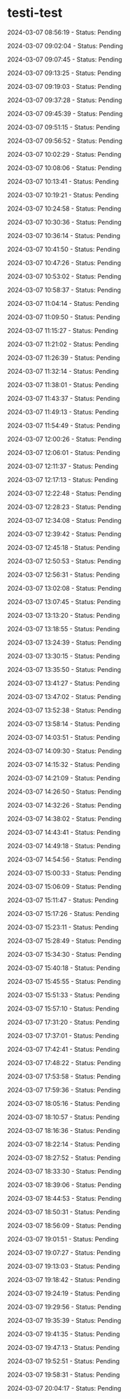 # testi-test

2024-03-07 08:56:19 - Status: Pending

2024-03-07 09:02:04 - Status: Pending

2024-03-07 09:07:45 - Status: Pending

2024-03-07 09:13:25 - Status: Pending

2024-03-07 09:19:03 - Status: Pending

2024-03-07 09:37:28 - Status: Pending

2024-03-07 09:45:39 - Status: Pending

2024-03-07 09:51:15 - Status: Pending

2024-03-07 09:56:52 - Status: Pending

2024-03-07 10:02:29 - Status: Pending

2024-03-07 10:08:06 - Status: Pending

2024-03-07 10:13:41 - Status: Pending

2024-03-07 10:19:21 - Status: Pending

2024-03-07 10:24:58 - Status: Pending

2024-03-07 10:30:36 - Status: Pending

2024-03-07 10:36:14 - Status: Pending

2024-03-07 10:41:50 - Status: Pending

2024-03-07 10:47:26 - Status: Pending

2024-03-07 10:53:02 - Status: Pending

2024-03-07 10:58:37 - Status: Pending

2024-03-07 11:04:14 - Status: Pending

2024-03-07 11:09:50 - Status: Pending

2024-03-07 11:15:27 - Status: Pending

2024-03-07 11:21:02 - Status: Pending

2024-03-07 11:26:39 - Status: Pending

2024-03-07 11:32:14 - Status: Pending

2024-03-07 11:38:01 - Status: Pending

2024-03-07 11:43:37 - Status: Pending

2024-03-07 11:49:13 - Status: Pending

2024-03-07 11:54:49 - Status: Pending

2024-03-07 12:00:26 - Status: Pending

2024-03-07 12:06:01 - Status: Pending

2024-03-07 12:11:37 - Status: Pending

2024-03-07 12:17:13 - Status: Pending

2024-03-07 12:22:48 - Status: Pending

2024-03-07 12:28:23 - Status: Pending

2024-03-07 12:34:08 - Status: Pending

2024-03-07 12:39:42 - Status: Pending

2024-03-07 12:45:18 - Status: Pending

2024-03-07 12:50:53 - Status: Pending

2024-03-07 12:56:31 - Status: Pending

2024-03-07 13:02:08 - Status: Pending

2024-03-07 13:07:45 - Status: Pending

2024-03-07 13:13:20 - Status: Pending

2024-03-07 13:18:55 - Status: Pending

2024-03-07 13:24:39 - Status: Pending

2024-03-07 13:30:15 - Status: Pending

2024-03-07 13:35:50 - Status: Pending

2024-03-07 13:41:27 - Status: Pending

2024-03-07 13:47:02 - Status: Pending

2024-03-07 13:52:38 - Status: Pending

2024-03-07 13:58:14 - Status: Pending

2024-03-07 14:03:51 - Status: Pending

2024-03-07 14:09:30 - Status: Pending

2024-03-07 14:15:32 - Status: Pending

2024-03-07 14:21:09 - Status: Pending

2024-03-07 14:26:50 - Status: Pending

2024-03-07 14:32:26 - Status: Pending

2024-03-07 14:38:02 - Status: Pending

2024-03-07 14:43:41 - Status: Pending

2024-03-07 14:49:18 - Status: Pending

2024-03-07 14:54:56 - Status: Pending

2024-03-07 15:00:33 - Status: Pending

2024-03-07 15:06:09 - Status: Pending

2024-03-07 15:11:47 - Status: Pending

2024-03-07 15:17:26 - Status: Pending

2024-03-07 15:23:11 - Status: Pending

2024-03-07 15:28:49 - Status: Pending

2024-03-07 15:34:30 - Status: Pending

2024-03-07 15:40:18 - Status: Pending

2024-03-07 15:45:55 - Status: Pending

2024-03-07 15:51:33 - Status: Pending

2024-03-07 15:57:10 - Status: Pending

2024-03-07 17:31:20 - Status: Pending

2024-03-07 17:37:01 - Status: Pending

2024-03-07 17:42:41 - Status: Pending

2024-03-07 17:48:22 - Status: Pending

2024-03-07 17:53:58 - Status: Pending

2024-03-07 17:59:36 - Status: Pending

2024-03-07 18:05:16 - Status: Pending

2024-03-07 18:10:57 - Status: Pending

2024-03-07 18:16:36 - Status: Pending

2024-03-07 18:22:14 - Status: Pending

2024-03-07 18:27:52 - Status: Pending

2024-03-07 18:33:30 - Status: Pending

2024-03-07 18:39:06 - Status: Pending

2024-03-07 18:44:53 - Status: Pending

2024-03-07 18:50:31 - Status: Pending

2024-03-07 18:56:09 - Status: Pending

2024-03-07 19:01:51 - Status: Pending

2024-03-07 19:07:27 - Status: Pending

2024-03-07 19:13:03 - Status: Pending

2024-03-07 19:18:42 - Status: Pending

2024-03-07 19:24:19 - Status: Pending

2024-03-07 19:29:56 - Status: Pending

2024-03-07 19:35:39 - Status: Pending

2024-03-07 19:41:35 - Status: Pending

2024-03-07 19:47:13 - Status: Pending

2024-03-07 19:52:51 - Status: Pending

2024-03-07 19:58:31 - Status: Pending

2024-03-07 20:04:17 - Status: Pending